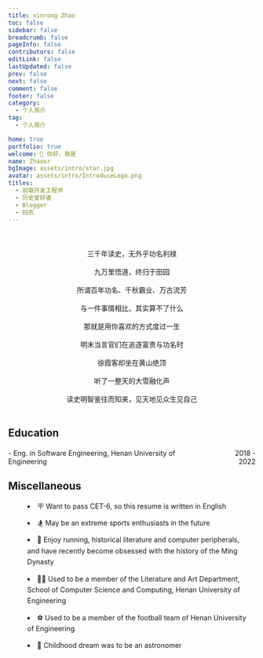 ```yaml
---
title: xinrong Zhao
toc: false
sidebar: false
breadcrumb: false
pageInfo: false
contributors: false
editLink: false
lastUpdated: false
prev: false
next: false
comment: false
footer: false
category:
  - 个人简介
tag:
  - 个人简介

home: true
portfolio: true
welcome: 👋 你好，我是
name: Zhaoxr
bgImage: assets/intro/star.jpg
avatar: assets/intro/IntroduceLogo.png
titles:
  - 前端开发工程师
  - 历史爱好者
  - Blogger
  - 码农
---
```



<div style="text-align:center; opacity: 1;  padding-top: 37px; padding-bottom: 0px;">
        三千年读史，无外乎功名利禄<br/><br/>
        九万里悟道，终归于田园<br/><br/>
        所谓百年功名、千秋霸业、万古流芳<br/><br/>
        与一件事情相比，其实算不了什么<br/><br/>
        那就是用你喜欢的方式度过一生<br/><br/>
        明末当言官们在追逐富贵与功名时 <br/><br/>
        徐霞客却坐在黄山绝顶 <br/><br/>
        听了一整天的大雪融化声 <br/><br/>
        读史明智鉴往而知来，见天地见众生见自己<br/><br/>
</div>

## Education


<div class="edu-item" style="display: flex; justify-content: space-between; max-width: 710px; margin: 20px auto;">
    <div style="text-align: left;">
        - Eng. in Software Engineering, Henan University of Engineering
    </div>
    <div style="margin-left: 5px;text-align: right;">
        2018 - 2022
    </div>
</div>


## Miscellaneous

<div class="misc-container">
<ul>
<li>🪧 Want to pass CET-6, so this resume is written in English</li>
<li>🏂 May be an extreme sports enthusiasts in the future</li>
<li>💪 Enjoy running, historical literature and computer peripherals, and have recently become obsessed with the history of the Ming Dynasty</li>
<li>🧍‍♂️ Used to be a member of the Literature and Art Department, School of Computer Science and Computing, Henan University of Engineering</li>
<li>⚽ Used to be a member of the football team of Henan University of Engineering</li>
<li>🔭 Childhood dream was to be an astronomer</li>
</ul>
</div>




<style>
@media (max-width: 600px) {
  .edu-item {
    flex-direction: column;
    text-align: center;
  }
  .edu-item div {
    text-align: center !important;
    margin: 5px 0;
  }
}
.misc-container {
  max-width: 710px;
  margin: 0 auto;  
  padding: 0 15px; 
}

.misc-container li {
  margin: 12px 0;
  line-height: 1.6;
  list-style-position: inside; 
}
</style>